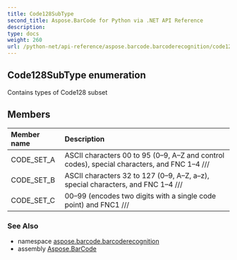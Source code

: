 ```yaml
---
title: Code128SubType
second_title: Aspose.BarCode for Python via .NET API Reference
description: 
type: docs
weight: 260
url: /python-net/api-reference/aspose.barcode.barcoderecognition/code128subtype/
---
```


## Code128SubType enumeration

Contains types of Code128 subset

## Members
| Member name | Description |
| :- | :- |
|CODE_SET_A|ASCII characters 00 to 95 (0–9, A–Z and control codes), special characters, and FNC 1–4 ///|
|CODE_SET_B|ASCII characters 32 to 127 (0–9, A–Z, a–z), special characters, and FNC 1–4 ///|
|CODE_SET_C|00–99 (encodes two digits with a single code point) and FNC1 ///|

### See Also

* namespace [aspose.barcode.barcoderecognition](/barcode/python-net/api-reference/aspose.barcode.barcoderecognition/)
* assembly [Aspose.BarCode](/barcode/python-net/api-reference/)

